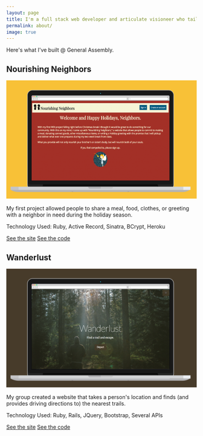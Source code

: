 ```yaml
---
layout: page
title: I'm a full stack web developer and articulate visioneer who tailors inspired solutions to both solve problems and grow communities.
permalink: about/
image: true
---
```


<div class="message">
  	Here's what I've built @ General Assembly.
</div>

<div class="proyecto">


<div id="nourishing">
	<h2>Nourishing Neighbors</h2>
	<a class="project-link" href="http://www.nourishingneighbors.com" target="_blank"><img src="/assets/images/nourishing.png"></a>
	<p class="project-blurb">My first project allowed people to share a meal, food, clothes, or greeting with a neighbor in need during the holiday season.</p>
	<p class="tech">Technology Used: Ruby, Active Record, Sinatra, BCrypt, Heroku</p>
	<a class="project-link" href="http://www.nourishingneighbors.com" target="_blank">See the site</a>
	<a class="project-link" href="https://github.com/ALeonard90/NourishingNeighbors" target="_blank">See the code</a>
	<a href='#wanderlust'><i class="fa fa-chevron-right"></i></a>
</div>

<div id="wanderlust" class="hidden">
	<h2>Wanderlust</h2>
	<a class="project-link" href="#" target="_blank"><img src="/assets/images/wanderlust.png"></a>
	<p class="project-blurb">My group created a website that takes a person's location and finds (and provides driving directions to) the nearest trails.</p>
	<p class="tech">Technology Used: Ruby, Rails, JQuery, Bootstrap, Several APIs</p>
	<a class="project-link" href="#" target="_blank">See the site</a>
	<a class="project-link" href="https://github.com/ALeonard90/trails" target="_blank">See the code</a>
	<a href='#nourishing'><i class="fa fa-chevron-right"></i></a>
</div>

</div>
